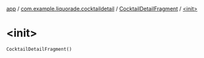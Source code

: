 [app](../../index.md) / [com.example.liquorade.cocktaildetail](../index.md) / [CocktailDetailFragment](index.md) / [&lt;init&gt;](./-init-.md)

# &lt;init&gt;

`CocktailDetailFragment()`